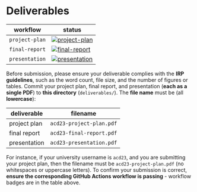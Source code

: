 # Deliverables

| workflow | status |
| - | - |
| `project-plan` | [![project-plan](https://github.com/ese-msc-2023/irp-acd23/actions/workflows/project-plan.yml/badge.svg)](https://github.com/ese-msc-2023/irp-acd23/actions/workflows/project-plan.yml) |
| `final-report` | [![final-report](https://github.com/ese-msc-2023/irp-acd23/actions/workflows/final-report.yml/badge.svg)](https://github.com/ese-msc-2023/irp-acd23/actions/workflows/final-report.yml) |
| `presentation` | [![presentation](https://github.com/ese-msc-2023/irp-acd23/actions/workflows/presentation.yml/badge.svg)](https://github.com/ese-msc-2023/irp-acd23/actions/workflows/presentation.yml) |

Before submission, please ensure your deliverable complies with the **IRP guidelines**, such as the word count, file size, and the number of figures or tables. Commit your project plan, final report, and presentation (**each as a single PDF**) to **this directory** (`deliverables/`). The **file name** must be (all **lowercase**):

| deliverable | filename |
| - | - |
| project plan | `acd23-project-plan.pdf` |
| final report | `acd23-final-report.pdf` |
| presentation | `acd23-presentation.pdf` |

For instance, if your university username is `acd23`, and you are submitting your project plan, then the filename must be `acd23-project-plan.pdf` (no whitespaces or uppercase letters). To confirm your submission is correct, **ensure the corresponding GitHub Actions workflow is passing** - workflow badges are in the table above.
